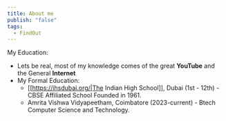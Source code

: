 ```yaml
---
title: About me
publish: "false"
tags:
  - FindOut
---
```

My Education:
- Lets be real, most of my knowledge comes of the great **YouTube** and the General **Internet**
- My Formal Education:
	- [[https://ihsdubai.org/|The Indian High School]], Dubai (1st - 12th) - CBSE Affiliated School Founded in 1961.
	- Amrita Vishwa Vidyapeetham, Coimbatore (2023-current) - Btech Computer Science and Technology.


